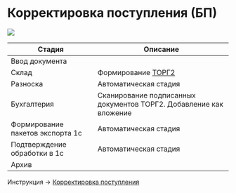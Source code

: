 # Корректировка поступления (БП)

![](<../../../.gitbook/assets/image (691).png>)

| Стадия                           | Описание                                                                                        |
| -------------------------------- | ----------------------------------------------------------------------------------------------- |
| Ввод документа                   |                                                                                                 |
| Склад                            | Формирование [ТОРГ2](../formirovanie-prikhoda-po-grafiku-postavki/prikhod-v-rublyakh/torg-2.md) |
| Разноска                         | Автоматическая стадия                                                                           |
| Бухгалтерия                      | Сканирование подписанных документов ТОРГ2. Добавление как вложение                              |
| Формирование пакетов экспорта 1с | Автоматическая стадия                                                                           |
| Подтверждение обработки в 1с     | Автоматическая стадия                                                                           |
| Архив                            |                                                                                                 |

Инструкция -> [Корректировка поступления](../formirovanie-prikhoda-po-grafiku-postavki/korrektirovka-postupleniya.md)
